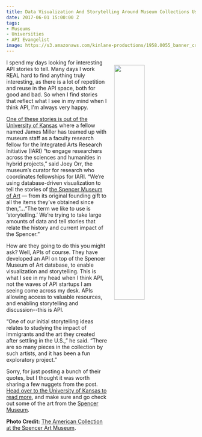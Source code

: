 ```yaml
---
title: Data Visualization And Storytelling Around Museum Collections Using APIs
date: 2017-06-01 15:00:00 Z
tags:
- Museums
- Universities
- API Evangelist
image: https://s3.amazonaws.com/kinlane-productions/1958.0055_banner_crop.jpg
---
```


<p><a href="https://www.spencerart.ku.edu/collection/american"><img src="https://s3.amazonaws.com/kinlane-productions/1958.0055_banner_crop.jpg" align="right" width="40%" style="padding: 15px;" /></a></p>I spend my days looking for interesting API stories to tell. Many days I work REAL hard to find anything truly interesting, as there is a lot of repetition and reuse in the API space, both for good and bad. So when I find stories that reflect what I see in my mind when I think API, I'm always very happy.

[One of these stories is out of the University of Kansas](http://news.ku.edu/2017/05/25/computer-scientist-boost-interactivity-spencer-museum-art%E2%80%99s-history-and-holdings) where a fellow named James Miller has teamed up with museum staff as a faculty research fellow for the Integrated Arts Research Initiative (IARI) “to engage researchers across the sciences and humanities in hybrid projects,” said Joey Orr, the museum’s curator for research who coordinates fellowships for IARI.  “We’re using database-driven visualization to tell the stories of [the Spencer Museum of Art](https://www.spencerart.ku.edu/collection) — from its original founding gift to all the items they’ve obtained since then,”...“The term we like to use is ‘storytelling.’ We’re trying to take large amounts of data and tell stories that relate the history and current impact of the Spencer.”

How are they going to do this you might ask? Well, APIs of course. They have developed an API on top of the Spencer Museum of Art database, to enable visualization and storytelling. This is what I see in my head when I think API, not the waves of API startups I am seeing come across my desk. APIs allowing access to valuable resources, and enabling storytelling and discussion--this is API.

“One of our initial storytelling ideas relates to studying the impact of immigrants and the art they created after settling in the U.S.,” he said. “There are so many pieces in the collection by such artists, and it has been a fun exploratory project.”

Sorry, for just posting a bunch of their quotes, but I thought it was worth sharing a few nuggets from the post. [Head over to the University of Kansas to read more](http://news.ku.edu/2017/05/25/computer-scientist-boost-interactivity-spencer-museum-art%E2%80%99s-history-and-holdings), and make sure and go check out some of the art from the [Spencer Museum](https://www.spencerart.ku.edu/collection).

**Photo Credit:** [The American Collection at the Spencer Art Museum](https://www.spencerart.ku.edu/collection/american).

